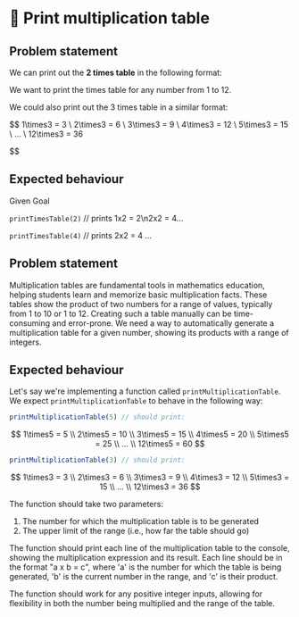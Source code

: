 # 🧮 Print multiplication table

## Problem statement

We can print out the **2 times table** in the following format:

We want to print the times table for any number from 1 to 12.

We could also print out the 3 times table in a similar format:

$$
1\times3 = 3 \\
2\times3 = 6 \\
3\times3 = 9 \\
4\times3 = 12 \\
5\times3 = 15 \\
... \\
12\times3 = 36

$$

## Expected behaviour

Given   Goal

`printTimesTable(2)`    // prints 1x2 = 2\n2x2 = 4…

`printTimesTable(4)`    // prints 2x2 = 4 …


## Problem statement

Multiplication tables are fundamental tools in mathematics education, helping students learn and memorize basic multiplication facts. These tables show the product of two numbers for a range of values, typically from 1 to 10 or 1 to 12. Creating such a table manually can be time-consuming and error-prone. We need a way to automatically generate a multiplication table for a given number, showing its products with a range of integers.

## Expected behaviour

Let's say we're implementing a function called `printMultiplicationTable`. We expect `printMultiplicationTable` to behave in the following way:

```js
printMultiplicationTable(5) // should print:
```
$$
1\times5 = 5 \\
2\times5 = 10 \\
3\times5 = 15 \\
4\times5 = 20 \\
5\times5 = 25 \\
... \\
12\times5 = 60
$$

```js
printMultiplicationTable(3) // should print:
```
$$
1\times3 = 3 \\
2\times3 = 6 \\
3\times3 = 9 \\
4\times3 = 12 \\
5\times3 = 15 \\
... \\
12\times3 = 36
$$

The function should take two parameters:

1. The number for which the multiplication table is to be generated
2. The upper limit of the range (i.e., how far the table should go)

The function should print each line of the multiplication table to the console, showing the multiplication expression and its result. Each line should be in the format "a x b = c", where 'a' is the number for which the table is being generated, 'b' is the current number in the range, and 'c' is their product.

The function should work for any positive integer inputs, allowing for flexibility in both the number being multiplied and the range of the table.